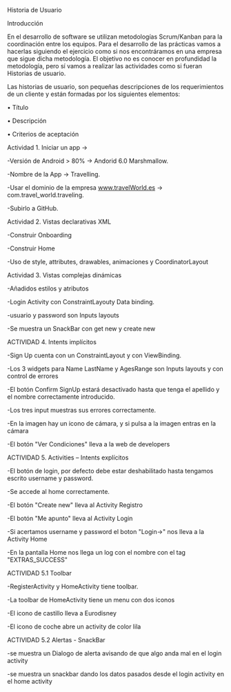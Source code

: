 Historia de Usuario

Introducción

En el desarrollo de software se utilizan metodologías Scrum/Kanban para la coordinación entre los equipos. Para el desarrollo de
las prácticas vamos a hacerlas siguiendo el ejercicio como si nos encontráramos en una empresa que sigue dicha metodología.
El objetivo no es conocer en profundidad la metodología, pero sí vamos a realizar las actividades como si fueran Historias de
usuario.

Las historias de usuario, son pequeñas descripciones de los requerimientos de un cliente y están formadas por los siguientes
elementos:

• Título

• Descripción

• Criterios de aceptación

Actividad 1. Iniciar un app ->

-Versión de Android > 80% -> Andorid 6.0 Marshmallow.

-Nombre de la App -> Travelling.

-Usar el dominio de la empresa www.travelWorld.es -> com.travel_world.traveling.

-Subirlo a GitHub.

Actividad 2. Vistas declarativas XML

-Construir Onboarding

-Construir Home

-Uso de style, attributes, drawables, animaciones y  CoordinatorLayout

Actividad 3. Vistas complejas  dinámicas

-Añadidos estilos y atributos

-Login Activity con ConstraintLayouty Data binding.

-usuario y password son Inputs layouts

-Se muestra un SnackBar con get new y create new

ACTIVIDAD 4. Intents implícitos

-Sign Up cuenta con un ConstraintLayout y con ViewBinding.

-Los 3 widgets para Name LastName y AgesRange son Inputs layouts y con control de errores

-El botón Confirm SignUp estará desactivado hasta que tenga el apellido y el nombre correctamente introducido.

-Los tres input muestras sus errores correctamente.

-En la imagen hay un icono de cámara, y si pulsa a la imagen entras en la cámara

-El botón "Ver Condiciones" lleva a la web de developers

ACTIVIDAD 5. Activities – Intents explícitos

-El botón de login, por defecto debe estar deshabilitado hasta tengamos escrito username y password.

-Se accede al home correctamente.

-El botón "Create new" lleva al Activity Registro

-El botón "Me apunto" lleva al Activity Login

-Si acertamos username y password el boton "Login->" nos lleva a la Activity Home

-En la pantalla Home nos llega un log con el nombre con el tag "EXTRAS_SUCCESS"

ACTIVIDAD 5.1 Toolbar

-RegisterActivity y HomeActivity tiene toolbar.

-La toolbar de HomeActivity tiene un menu con dos iconos

-El icono de castillo lleva a Eurodisney

-El icono de coche abre un activity de color lila

ACTIVIDAD 5.2 Alertas - SnackBar

-se muestra un Dialogo de alerta avisando de que algo anda mal en el login activity

-se muestra un snackbar dando los datos pasados desde el login activity en el home activity